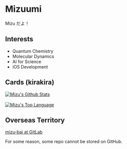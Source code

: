# Mizuumi

Mizu だよ！

## Interests

- Quantum Chemistry
- Molecular Dynamics
- AI for Science
- iOS Development

## Cards (kirakira)

<a href="#stats" align="center">
    <img align="center" alt="Mizu's Github Stats" src="https://github-readme-stats.vercel.app/api?username=mizu-bai&count_private=true&show_icons=true&include_all_commits=true&show_owner=true" />
</a>
<br />

<br />
<a href="#languages" align="center">
    <img align="center" alt="Mizu's Top Language" src='https://github-readme-stats.vercel.app/api/top-langs/?username=mizu-bai&layout=compact' />
</a>
<br />

## Overseas Territory

[mizu-bai at GitLab](https://gitlab.com/mizu-bai)

For some reason, some repo cannot be stored on GitHub.
